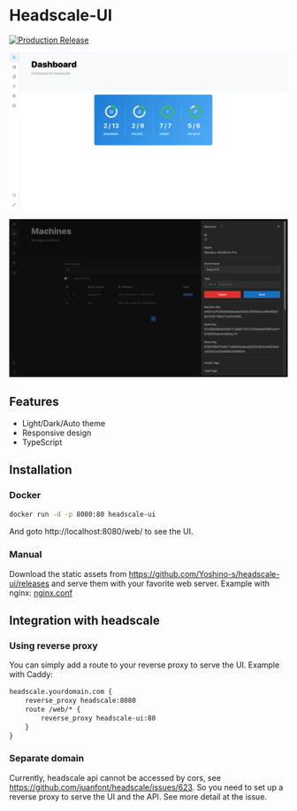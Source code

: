 # Headscale-UI

[![Production Release](https://github.com/Yoshino-s/headscale-ui/actions/workflows/production-release.yml/badge.svg)](https://github.com/Yoshino-s/headscale-ui/actions/workflows/production-release.yml)

![screenshot](./screenshots/dashboard.png)

![screenshot1](./screenshots/machines.png)

## Features

- Light/Dark/Auto theme
- Responsive design
- TypeScript

## Installation

### Docker

```bash
docker run -d -p 8080:80 headscale-ui
```

And goto http://localhost:8080/web/ to see the UI.

### Manual

Download the static assets from https://github.com/Yoshino-s/headscale-ui/releases and serve them with your favorite web server. Example with nginx: [nginx.conf](./nginx.conf)

## Integration with headscale

### Using reverse proxy

You can simply add a route to your reverse proxy to serve the UI. Example with Caddy:

```caddy
headscale.yourdomain.com {
    reverse_proxy headscale:8080
    route /web/* {
        reverse_proxy headscale-ui:80
    }
}
```

### Separate domain

Currently, headscale api cannot be accessed by cors, see https://github.com/juanfont/headscale/issues/623. So you need to set up a reverse proxy to serve the UI and the API. See more detail at the issue.